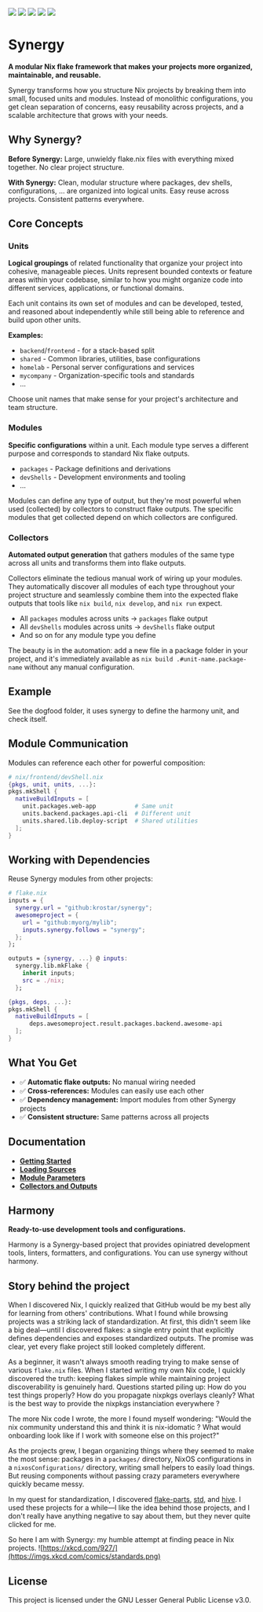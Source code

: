 [![](https://img.shields.io/badge/nix-flake-blue?style=for-the-badge&logo=nixos&logoColor=white&logoSize=auto)](#)
[![](https://img.shields.io/github/actions/workflow/status/krostar/synergy/quality.yml?branch=main&style=for-the-badge)](#)
[![](https://img.shields.io/github/v/tag/krostar/synergy?sort=semver&style=for-the-badge)](#)
[![](https://img.shields.io/cii/percentage/10925?style=for-the-badge)]((https://www.bestpractices.dev/projects/10925))
[![](https://img.shields.io/github/license/krostar/synergy?style=for-the-badge)](#)

# Synergy

**A modular Nix flake framework that makes your projects more organized, maintainable, and reusable.**

Synergy transforms how you structure Nix projects by breaking them into small, focused units and modules. Instead of monolithic configurations, you get clean separation of concerns, easy reusability across projects, and a scalable architecture that grows with your needs.

## Why Synergy?

**Before Synergy:** Large, unwieldy flake.nix files with everything mixed together. No clear project structure.

**With Synergy:** Clean, modular structure where packages, dev shells, configurations, ... are organized into logical units. Easy reuse across projects. Consistent patterns everywhere.

## Core Concepts

### Units

**Logical groupings** of related functionality that organize your project into cohesive, manageable pieces. Units represent bounded contexts or feature areas within your codebase, similar to how you might organize code into different services, applications, or functional domains.

Each unit contains its own set of modules and can be developed, tested, and reasoned about independently while still being able to reference and build upon other units.

**Examples:**

- `backend`/`frontend` - for a stack-based split
- `shared` - Common libraries, utilities, base configurations
- `homelab` - Personal server configurations and services
- `mycompany` - Organization-specific tools and standards
- ...

Choose unit names that make sense for your project's architecture and team structure.

### Modules

**Specific configurations** within a unit. Each module type serves a different purpose and corresponds to standard Nix flake outputs.

- `packages` - Package definitions and derivations
- `devShells` - Development environments and tooling
- ...

Modules can define any type of output, but they're most powerful when used (collected) by collectors to construct flake outputs. The specific modules that get collected depend on which collectors are configured.

### Collectors

**Automated output generation** that gathers modules of the same type across all units and transforms them into flake outputs.

Collectors eliminate the tedious manual work of wiring up your modules. They automatically discover all modules of each type throughout your project structure and seamlessly combine them into the expected flake outputs that tools like `nix build`, `nix develop`, and `nix run` expect.

- All `packages` modules across units → `packages` flake output
- All `devShells` modules across units → `devShells` flake output
- And so on for any module type you define

The beauty is in the automation: add a new file in a package folder in your project, and it's immediately available as `nix build .#unit-name.package-name` without any manual configuration.

## Example

See the dogfood folder, it uses synergy to define the harmony unit, and check itself.

## Module Communication

Modules can reference each other for powerful composition:

```nix
# nix/frontend/devShell.nix
{pkgs, unit, units, ...}:
pkgs.mkShell {
  nativeBuildInputs = [
    unit.packages.web-app           # Same unit
    units.backend.packages.api-cli  # Different unit
    units.shared.lib.deploy-script  # Shared utilities
  ];
}
```

## Working with Dependencies

Reuse Synergy modules from other projects:

```nix
# flake.nix
inputs = {
  synergy.url = "github:krostar/synergy";
  awesomeproject = {
    url = "github:myorg/mylib";
    inputs.synergy.follows = "synergy";
  };
};

outputs = {synergy, ...} @ inputs:
  synergy.lib.mkFlake {
    inherit inputs;
    src = ./nix;
  };
```

```nix
{pkgs, deps, ...}:
pkgs.mkShell {
  nativeBuildInputs = [
      deps.awesomeproject.result.packages.backend.awesome-api
  ];
}
```

## What You Get

- ✅ **Automatic flake outputs:** No manual wiring needed
- ✅ **Cross-references:** Modules can easily use each other
- ✅ **Dependency management:** Import modules from other Synergy projects
- ✅ **Consistent structure:** Same patterns across all projects

## Documentation

- **[Getting Started](./docs/1_getting-started.md)**
- **[Loading Sources](./docs/2_loading-sources.md)**
- **[Module Parameters](./docs/3_module-parameters.md)**
- **[Collectors and Outputs](./docs/4_collectors-and-outputs.md)**

## Harmony

**Ready-to-use development tools and configurations.**

Harmony is a Synergy-based project that provides opiniatred development tools, linters, formatters, and configurations. You can use synergy without harmony.

## Story behind the project

When I discovered Nix, I quickly realized that GitHub would be my best ally for learning from others' contributions. What I found while browsing projects was a striking lack of standardization. At first, this didn't seem like a big deal—until I discovered flakes: a single entry point that explicitly defines dependencies and exposes standardized outputs. The promise was clear, yet every flake project still looked completely different.

As a beginner, it wasn't always smooth reading trying to make sense of various `flake.nix` files. When I started writing my own Nix code, I quickly discovered the truth: keeping flakes simple while maintaining project discoverability is genuinely hard. Questions started piling up: How do you test things properly? How do you propagate nixpkgs overlays cleanly? What is the best way to provide the nixpkgs instanciation everywhere ?

The more Nix code I wrote, the more I found myself wondering: "Would the nix community understand this and think it is nix-idomatic ? What would onboarding look like if I work with someone else on this project?"

As the projects grew, I began organizing things where they seemed to make the most sense: packages in a `packages/` directory, NixOS configurations in a `nixosConfigurations/` directory, writing small helpers to easily load things. But reusing components without passing crazy parameters everywhere quickly became messy.

In my quest for standardization, I discovered [flake-parts](https://flake.parts/), [std](https://github.com/divnix/std), and [hive](https://github.com/divnix/hive). I used these projects for a while—I like the idea behind those projects, and I don't really have anything negative to say about them, but they never quite clicked for me.

So here I am with Synergy: my humble attempt at finding peace in Nix projects.
![https://xkcd.com/927/](https://imgs.xkcd.com/comics/standards.png)

## License

This project is licensed under the GNU Lesser General Public License v3.0.
